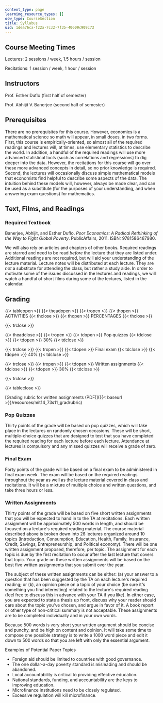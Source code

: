 ```yaml
---
content_type: page
learning_resource_types: []
ocw_type: CourseSection
title: Syllabus
uid: 1dea76ca-f22a-7c32-7f35-40609c909c73
---
```


Course Meeting Times
--------------------

Lectures: 2 sessions / week, 1.5 hours / session

Recitations: 1 session / week, 1 hour / session

Instructors
-----------

Prof. Esther Duflo (first half of semester)

Prof. Abhijit V. Banerjee (second half of semester)

Prerequisites
-------------

There are no prerequisites for this course. However, economics is a mathematical science so math will appear, in small doses, in two forms. First, this course is empirically-oriented, so almost all of the required readings and lectures will, at times, use elementary statistics to describe the world. In addition, a handful of the required readings will use more advanced statistical tools (such as correlations and regressions) to dig deeper into the data. However, the recitations for this course will go over these more advanced concepts in detail, so no prior knowledge is required. Second, the lectures will occasionally discuss simple mathematical models that economists find helpful to describe some aspects of the data. The intuition behind these models will, however, always be made clear, and can be used as a substitute (for the purposes of your understanding, and when answering exam questions) for mathematics.

Text, Films, and Readings
-------------------------

### Required Textbook

Banerjee, Abhijit, and Esther Duflo. _Poor Economics: A Radical Rethinking of the Way to Fight Global Poverty_. PublicAffairs, 2011. ISBN: 9781586487980.

We will also rely on articles and chapters of other books. Required readings are starred and need to be read _before_ the lecture that they are listed under. Additional readings are not required, but will aid your understanding of the lecture material. Lecture notes will be distributed at each lecture. They are _not_ a substitute for attending the class, but rather a study aide. In order to motivate some of the issues discussed in the lectures and readings, we will watch a handful of short films during some of the lectures, listed in the calendar.

Grading
-------

{{< tableopen >}}
{{< theadopen >}}
{{< tropen >}}
{{< thopen >}}
ACTIVITIES
{{< thclose >}}
{{< thopen >}}
PERCENTAGES
{{< thclose >}}

{{< trclose >}}

{{< theadclose >}}
{{< tropen >}}
{{< tdopen >}}
Pop quizzes
{{< tdclose >}}
{{< tdopen >}}
30%
{{< tdclose >}}

{{< trclose >}}
{{< tropen >}}
{{< tdopen >}}
Final exam
{{< tdclose >}}
{{< tdopen >}}
40%
{{< tdclose >}}

{{< trclose >}}
{{< tropen >}}
{{< tdopen >}}
Written assignments
{{< tdclose >}}
{{< tdopen >}}
30%
{{< tdclose >}}

{{< trclose >}}

{{< tableclose >}}

[Grading rubric for written assignments (PDF)]({{< baseurl >}}/resources/mit14_73s11_gradrubric)

### Pop Quizzes

Thirty points of the grade will be based on pop quizzes, which will take place in the lectures on randomly chosen occasions. These will be short, multiple-choice quizzes that are designed to test that you have completed the required reading for each lecture before each lecture. Attendance at lectures is compulsory and any missed quizzes will receive a grade of zero.

### Final Exam

Forty points of the grade will be based on a final exam to be administered in final exam week. The exam will be based on the required readings throughout the year as well as the lecture material covered in class and recitations. It will be a mixture of multiple choice and written questions, and take three hours or less.

### Written Assignments

Thirty points of the grade will be based on five short written assignments that you will be expected to hand in to the TA at recitations. Each written assignment will be approximately 500 words in length, and should be focused on a lecture's required reading material. The course material described above is broken down into 26 lectures organized around 10 topics (Introduction, Consumption, Education, Health, Family, Insurance, Credit, Savings, Entrepreneurship, and Political economy). There will be one written assignment proposed, therefore, per topic. The assignment for each topic is due by the first recitation to occur after the last lecture that covers that topic. Your grade on these written assignments will be based on the best five written assignments that you submit over the year.

The subject of these written assignments can be either: (a) your answer to a question that has been suggested by the TA on each lecture's required reading; or (b), an opinion piece on a topic of your choice (be sure it's something you find interesting) related to the lecture's required reading (feel free to discuss this in advance with your TA if you like). In either case, you are expected to state a thesis up front, discuss why your reader should care about the topic you've chosen, and argue in favor of it. A book report or other type of non-critical summary is not acceptable. These assignments are to be completed individually and in your own words.

Because 500 words is very short your written argument should be concise and punchy, and be high on content and opinion. It will take some time to compose one possible strategy is to write a 1000 word piece and edit it down to 500 words so that you are left with only the essential argument.

Examples of Potential Paper Topics

*   Foreign aid should be limited to countries with good governance.
*   The one dollar-a-day poverty standard is misleading and should be abandoned.
*   Local accountability is critical to providing effective education.
*   National standards, funding, and accountability are the keys to improving education.
*   Microfinance institutions need to be closely regulated.
*   Excessive regulation will kill microfinance.